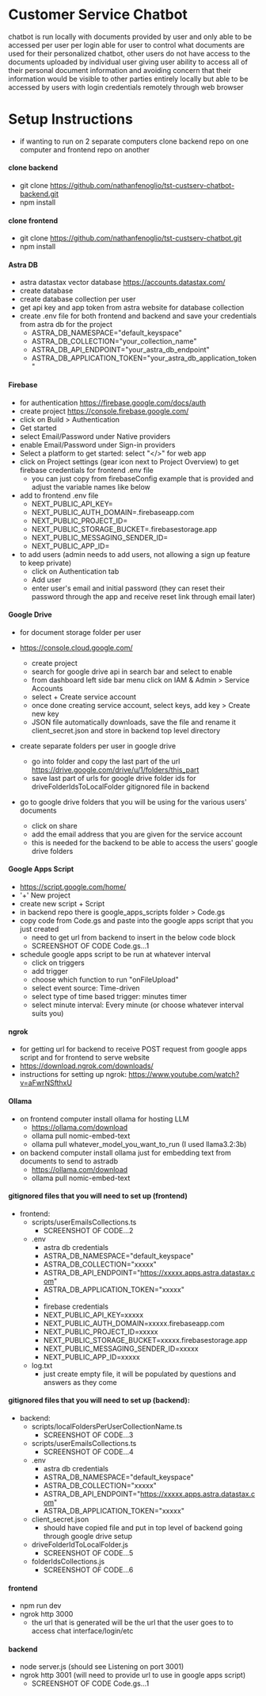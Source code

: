 
# Customer Service Chatbot

chatbot is run locally with documents provided by user and only able to be accessed per user per login
able for user to control what documents are used for their personalized chatbot, other users do not have access to the documents uploaded by individual user giving user ability to access all of their personal document information and avoiding concern that their information would be visible to other parties
entirely locally but able to be accessed by users with login credentials remotely through web browser 

# Setup Instructions
- if wanting to run on 2 separate computers clone backend repo on one computer and frontend repo on another
#### clone backend  
- git clone https://github.com/nathanfenoglio/tst-custserv-chatbot-backend.git
- npm install 

#### clone frontend 
- git clone https://github.com/nathanfenoglio/tst-custserv-chatbot.git
- npm install

#### Astra DB
- astra datastax vector database https://accounts.datastax.com/
- create database
- create database collection per user
- get api key and app token from astra website for database collection
- create .env file for both frontend and backend and save your credentials from astra db for the project
    - ASTRA_DB_NAMESPACE="default_keyspace"
    - ASTRA_DB_COLLECTION="your_collection_name"
    - ASTRA_DB_API_ENDPOINT="your_astra_db_endpoint"
    - ASTRA_DB_APPLICATION_TOKEN="your_astra_db_application_token"

#### Firebase
- for authentication https://firebase.google.com/docs/auth
- create project https://console.firebase.google.com/
- click on Build > Authentication
- Get started
- select Email/Password under Native providers
- enable Email/Password under Sign-in providers
- Select a platform to get started: select "</>" for web app
- click on Project settings (gear icon next to Project Overview) to get firebase credentials for frontend .env file
    - you can just copy from firebaseConfig example that is provided and adjust the variable names like below
- add to frontend .env file
    - NEXT_PUBLIC_API_KEY=<Web API Key>
    - NEXT_PUBLIC_AUTH_DOMAIN=<Project ID>.firebaseapp.com
    - NEXT_PUBLIC_PROJECT_ID=<Project ID>
    - NEXT_PUBLIC_STORAGE_BUCKET=<Project ID>.firebasestorage.app
    - NEXT_PUBLIC_MESSAGING_SENDER_ID=<Project number>
    - NEXT_PUBLIC_APP_ID=<App ID>
- to add users (admin needs to add users, not allowing a sign up feature to keep private)
    - click on Authentication tab
    - Add user
    - enter user's email and initial password (they can reset their password through the app and receive reset link through email later)

#### Google Drive
- for document storage folder per user
- https://console.cloud.google.com/
    - create project
    - search for google drive api in search bar and select to enable
    - from dashboard left side bar menu click on IAM & Admin > Service Accounts
    - select + Create service account
    - once done creating service account, select keys, add key > Create new key
    - JSON file automatically downloads, save the file and rename it client_secret.json and store in backend top level directory

- create separate folders per user in google drive
    - go into folder and copy the last part of the url https://drive.google.com/drive/u/1/folders/this_part
    - save last part of urls for google drive folder ids for driveFolderIdsToLocalFolder gitignored file in backend

- go to google drive folders that you will be using for the various users' documents
    - click on share
    - add the email address that you are given for the service account
    - this is needed for the backend to be able to access the users' google drive folders

#### Google Apps Script
- https://script.google.com/home/
- '+' New project
- create new script + Script
- in backend repo there is google_apps_scripts folder > Code.gs
- copy code from Code.gs and paste into the google apps script that you just created
    - need to get url from backend to insert in the below code block
    - SCREENSHOT OF CODE Code.gs...1
- schedule google apps script to be run at whatever interval
    - click on triggers
    - add trigger
    - choose which function to run "onFileUpload"
    - select event source: Time-driven
    - select type of time based trigger: minutes timer
    - select minute interval: Every minute (or choose whatever interval suits you)

#### ngrok
- for getting url for backend to receive POST request from google apps script and for frontend to serve website
- https://download.ngrok.com/downloads/
- instructions for setting up ngrok: https://www.youtube.com/watch?v=aFwrNSfthxU

#### Ollama
- on frontend computer install ollama for hosting LLM
    - https://ollama.com/download
    - ollama pull nomic-embed-text
    - ollama pull whatever_model_you_want_to_run (I used llama3.2:3b)
- on backend computer install ollama just for embedding text from documents to send to astradb
    - https://ollama.com/download
    - ollama pull nomic-embed-text

#### gitignored files that you will need to set up (frontend)
- frontend:
    - scripts/userEmailsCollections.ts 
        - SCREENSHOT OF CODE...2
    - .env
        - astra db credentials
        - ASTRA_DB_NAMESPACE="default_keyspace"
        - ASTRA_DB_COLLECTION="xxxxx"
        - ASTRA_DB_API_ENDPOINT="https://xxxxx.apps.astra.datastax.com"
        - ASTRA_DB_APPLICATION_TOKEN="xxxxx"
        -
        - firebase credentials
        - NEXT_PUBLIC_API_KEY=xxxxx
        - NEXT_PUBLIC_AUTH_DOMAIN=xxxxx.firebaseapp.com
        - NEXT_PUBLIC_PROJECT_ID=xxxxx
        - NEXT_PUBLIC_STORAGE_BUCKET=xxxxx.firebasestorage.app
        - NEXT_PUBLIC_MESSAGING_SENDER_ID=xxxxx
        - NEXT_PUBLIC_APP_ID=xxxxx
    - log.txt
        - just create empty file, it will be populated by questions and answers as they come
    
#### gitignored files that you will need to set up (backend):
- backend:
    - scripts/localFoldersPerUserCollectionName.ts
        - SCREENSHOT OF CODE...3
    - scripts/userEmailsCollections.ts
        - SCREENSHOT OF CODE...4
    - .env
        - astra db credentials
        - ASTRA_DB_NAMESPACE="default_keyspace"
        - ASTRA_DB_COLLECTION="xxxxx"
        - ASTRA_DB_API_ENDPOINT="https://xxxxx.apps.astra.datastax.com"
        - ASTRA_DB_APPLICATION_TOKEN="xxxxx"
    - client_secret.json
        - should have copied file and put in top level of backend going through google drive setup
    - driveFolderIdToLocalFolder.js
        - SCREENSHOT OF CODE...5
    - folderIdsCollections.js
        - SCREENSHOT OF CODE...6
    
#### frontend
- npm run dev
- ngrok http 3000 
    - the url that is generated will be the url that the user goes to to access chat interface/login/etc

#### backend
- node server.js (should see Listening on port 3001)
- ngrok http 3001 (will need to provide url to use in google apps script)
    - SCREENSHOT OF CODE Code.gs...1

